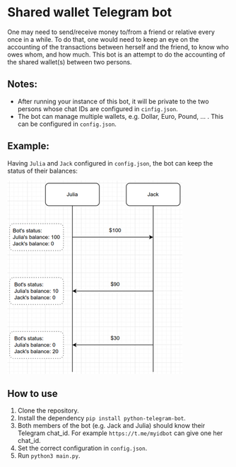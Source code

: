 # Shared wallet Telegram bot
One may need to send/receive money to/from a friend or relative every once in a while. To do that, one would need to keep
an eye on the accounting of the transactions between herself and the friend, to know who owes whom, and how much.
This bot is an attempt to do the accounting of the shared wallet(s) between two persons.

## Notes:
* After running your instance of this bot, it will be private to the two persons whose chat IDs are configured in `cinfig.json`.  
* The bot can manage multiple wallets, e.g. Dollar, Euro, Pound, ... . This can be configured in `config.json`.

## Example:
Having `Julia` and `Jack` configured in `config.json`, the bot can keep the status of their balances:

![alt text](diagram.png "Diagram")

## How to use
1. Clone the repository.
2. Install the dependency `pip install python-telegram-bot`.
3. Both members of the bot (e.g. Jack and Julia) should know their Telegram chat_id. For example `https://t.me/myidbot` can give one her chat_id. 
4. Set the correct configuration in `config.json`.
5. Run `python3 main.py`.

